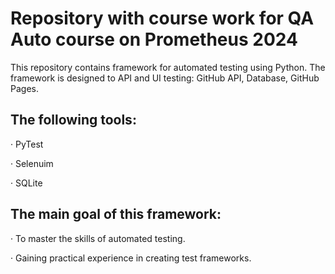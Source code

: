 # Repository with course work for QA Auto course on Prometheus 2024
This repository contains framework for automated testing using Python. The framework is designed to API and UI testing: GitHub API, Database, GitHub Pages. 

## The following tools:
· PyTest

· Selenuim

· SQLite

## **The main goal of this framework:**

· To master the skills of automated testing.

· Gaining practical experience in creating test frameworks.
